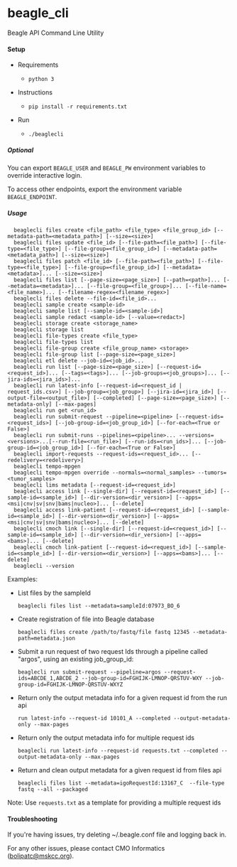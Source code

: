 # beagle_cli
Beagle API Command Line Utility

#### Setup
- Requirements
  - `python 3`

- Instructions
  - `pip install -r requirements.txt`

- Run
  - `./beaglecli`


##### Optional

You can export `BEAGLE_USER` and `BEAGLE_PW` environment variables to override interactive login.

To access other endpoints, export the environment variable `BEAGLE_ENDPOINT`.


##### Usage
```
  beaglecli files create <file_path> <file_type> <file_group_id> [--metadata-path=<metadata_path>] [--size=<size>]
  beaglecli files update <file_id> [--file-path=<file_path>] [--file-type=<file_type>] [--file-group=<file_group_id>] [--metadata-path=<metadata_path>] [--size=<size>]
  beaglecli files patch <file_id> [--file-path=<file_path>] [--file-type=<file_type>] [--file-group=<file_group_id>] [--metadata=<metadata>]... [--size=<size>]
  beaglecli files list [--page-size=<page_size>] [--path=<path>]... [--metadata=<metadata>]... [--file-group=<file_group>]... [--file-name=<file_name>]... [--filename-regex=<filename_regex>]
  beaglecli files delete --file-id=<file_id>...
  beaglecli sample create <sample-id>
  beaglecli sample list [--sample-id=<sample-id>]
  beaglecli sample redact <sample-id> [--value=<redact>]
  beaglecli storage create <storage_name>
  beaglecli storage list
  beaglecli file-types create <file_type>
  beaglecli file-types list
  beaglecli file-group create <file_group_name> <storage>
  beaglecli file-group list [--page-size=<page_size>]
  beaglecli etl delete --job-id=<job_id>...
  beaglecli run list [--page-size=<page_size>] [--request-id=<request_id>]... [--tags=<tags>]... [--job-groups=<job_groups>]... [--jira-ids=<jira_ids>]...
  beaglecli run latest-info [--request-id=<request_id | request_ids.csv>] [--job-group=<job_group>] [--jira-id=<jira_id>] [--output-file=<output_file>] [--completed] [--page-size=<page_size>] [--metadata-only] [--max-pages]
  beaglecli run get <run_id>
  beaglecli run submit-request --pipeline=<pipeline> [--request-ids=<request_ids>] [--job-group-id=<job_group_id>] [--for-each=<True or False>]
  beaglecli run submit-runs --pipelines=<pipeline>... --versions=<versions>...[--run-file=<run_file>] [--run-ids=<run_ids>]... [--job-group-id=<job_group_id>] [--for-each=<True or False>]
  beaglecli import-requests --request-ids=<request_id>... [--redelivery=<redelivery>]
  beaglecli tempo-mpgen
  beaglecli tempo-mpgen override --normals=<normal_samples> --tumors=<tumor_samples>
  beaglecli lims metadata [--request-id=<request_id>]
  beaglecli access link [--single-dir] [--request-id=<request_id>] [--sample-id=<sample_id>] [--dir-version=<dir_version>] [--apps=<msi|cnv|sv|snv|bams|nucleo>]... [--delete]
  beaglecli access link-patient [--request-id=<request_id>] [--sample-id=<sample_id>] [--dir-version=<dir_version>] [--apps=<msi|cnv|sv|snv|bams|nucleo>]... [--delete]
  beaglecli cmoch link [--single-dir] [--request-id=<request_id>] [--sample-id=<sample_id>] [--dir-version=<dir_version>] [--apps=<bams>]... [--delete]
  beaglecli cmoch link-patient [--request-id=<request_id>] [--sample-id=<sample_id>] [--dir-version=<dir_version>] [--apps=<bams>]... [--delete]
  beaglecli --version
```
 Examples:
- List files by the sampleId
  ```
  beaglecli files list --metadata=sampleId:07973_BO_6

  ```
- Create registration of file into Beagle database
  ```
  beaglecli files create /path/to/fastq/file fastq 12345 --metadata-path=metadata.json
  ```
- Submit a run request of two request Ids through a pipeline called "argos", using an existing job_group_id:
  ```
  beaglecli run submit-request --pipeline=argos --request-ids=ABCDE_1,ABCDE_2 --job-group-id=FGHIJK-LMNOP-QRSTUV-WXY --job-group-id=FGHIJK-LMNOP-QRSTUV-WXYZ
  ```
- Return only the output metadata info for a given request id from the run api
  ```
  run latest-info --request-id 10101_A --completed --output-metadata-only --max-pages
  ```
- Return only the output metadata info for multiple request ids
  ```
  beaglecli run latest-info --request-id requests.txt --completed --output-metadata-only --max-pages
  ```
- Return and clean output metadata for a given request id from files api
  ```
  beaglecli files list --metadata=igoRequestId:13167_C  --file-type fastq --all --packaged
  ```
Note: Use `requests.txt` as a template for providing a multiple request ids

#### Troubleshooting

If you're having issues, try deleting ~/.beagle.conf file and logging back in.

For any other issues, please contact CMO Informatics (bolipatc@mskcc.org).
